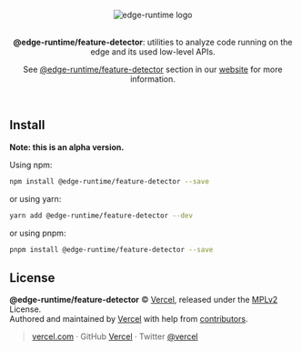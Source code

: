 <div align="center">
  <br>
  <img src="https://edge-runtime.vercel.app/og-image.png" alt="edge-runtime logo">
  <br>
  <br>
  <p align="center"><strong>@edge-runtime/feature-detector</strong>: utilities to analyze code running on the edge and its used low-level APIs.</p>
  <p align="center">See <a href="https://edge-runtime.vercel.app/packages/feature-detector" target='_blank' rel='noopener noreferrer'>@edge-runtime/feature-detector</a> section in our <a href="https://edge-runtime.vercel.app/" target='_blank' rel='noopener noreferrer'>website</a> for more information.</p>
  <br>
</div>

## Install

**Note: this is an alpha version.**

Using npm:

```sh
npm install @edge-runtime/feature-detector --save
```

or using yarn:

```sh
yarn add @edge-runtime/feature-detector --dev
```

or using pnpm:

```sh
pnpm install @edge-runtime/feature-detector --save
```

## License

**@edge-runtime/feature-detector** © [Vercel](https://vercel.com), released under the [MPLv2](https://github.com/vercel/edge-runtime/blob/main/LICENSE.md) License.<br>
Authored and maintained by [Vercel](https://vercel.com) with help from [contributors](https://github.com/vercel/edge-runtime/contributors).

> [vercel.com](https://vercel.com) · GitHub [Vercel](https://github.com/vercel) · Twitter [@vercel](https://twitter.com/vercel)
